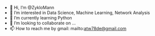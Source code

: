 - 👋 Hi, I’m @ZykloMann
- 👀 I’m interested in Data Science, Machine Learning, Network Analysis
- 🌱 I’m currently learning Python
- 💞️ I’m looking to collaborate on ...
- 📫 How to reach me by gmail: mailto:atw78de@gmail.com

<!---
ZykloMann/ZykloMann is a ✨ special ✨ repository because its `README.md` (this file) appears on your GitHub profile.
You can click the Preview link to take a look at your changes.
--->
